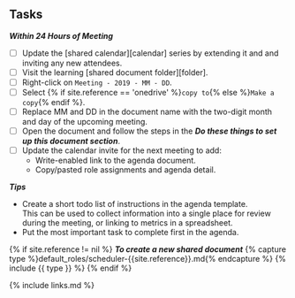 ## Tasks

***Within 24 Hours of Meeting***

 - [ ] Update the [shared calendar][calendar] series by extending it and and inviting any new attendees.
 - [ ] Visit the learning [shared document folder][folder].
 - [ ] Right-click on `Meeting - 2019 - MM - DD`.
 - [ ] Select {% if site.reference == 'onedrive' %}`copy to`{% else %}`Make a copy`{% endif %}.
 - [ ] Replace MM and DD in the document name with the two-digit month and day of the upcoming meeting.
 - [ ] Open the document and follow the steps in the ***Do these things to set up this document section***.
 - [ ] Update the calendar invite for the next meeting to add:
   * Write-enabled link to the agenda document.
   * Copy/pasted role assignments and agenda detail.


***Tips***
* Create a short todo list of instructions in the agenda template.  
This can be used to collect information into a single place for review during the meeting, 
or linking to metrics in a spreadsheet.
* Put the most important task to complete first in the agenda.

{% if site.reference != nil %}
***To create a new shared document***
{% capture type %}default_roles/scheduler-{{site.reference}}.md{% endcapture %}
{% include {{ type }} %}
{% endif %}


{% include links.md %}